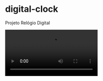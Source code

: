 # digital-clock
Projeto Relógio Digital 

![Relógio Digital](./assets/img/Relógio%20Digital%20-%20Opera%202025-02-02%2006-48-53.mp4)